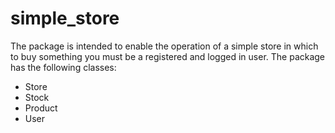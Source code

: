 # simple_store
The package is intended to enable the operation of a simple store in which to buy something you must be a registered and logged in user.
The package has the following classes:
- Store
- Stock
- Product
- User
